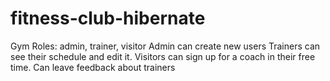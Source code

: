 # fitness-club-hibernate
Gym Roles: admin, trainer, visitor Admin can create new users Trainers can see their schedule and edit it. Visitors can sign up for a coach in their free time. Can leave feedback about trainers
